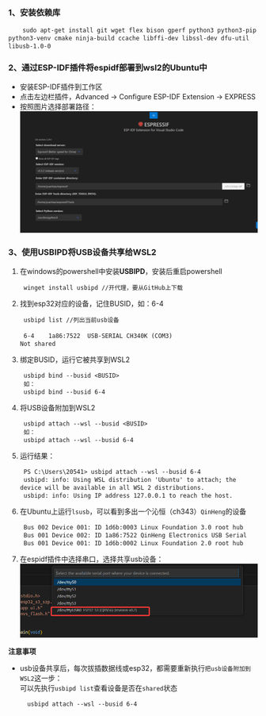 ### 1、安装依赖库  

        sudo apt-get install git wget flex bison gperf python3 python3-pip python3-venv cmake ninja-build ccache libffi-dev libssl-dev dfu-util libusb-1.0-0  

### 2、通过ESP-IDF插件将espidf部署到wsl2的Ubuntu中    
- 安装ESP-IDF插件到工作区
- 点击左边栏插件，Advanced -> Configure ESP-IDF Extension -> EXPRESS
- 按照图片选择部署路径：
![图片](../../../markdown图片/espidf_1.png)  
### 3、使用USBIPD将USB设备共享给WSL2  
1. 在windows的powershell中安装**USBIPD**，安装后重启powershell

        winget install usbipd //开代理，要从GitHub上下载

2. 找到esp32对应的设备，记住BUSID，如：6-4

        usbipd list //列出当前usb设备

        6-4    1a86:7522  USB-SERIAL CH340K (COM3)                                      Not shared
3. 绑定BUSID，运行它被共享到WSL2

        usbipd bind --busid <BUSID>
        如：
        usbipd bind --busid 6-4
4. 将USB设备附加到WSL2

        usbipd attach --wsl --busid <BUSID>
        如：
        usbipd attach --wsl --busid 6-4
5. 运行结果：

        PS C:\Users\20541> usbipd attach --wsl --busid 6-4
        usbipd: info: Using WSL distribution 'Ubuntu' to attach; the device will be available in all WSL 2 distributions.
        usbipd: info: Using IP address 127.0.0.1 to reach the host.
6. 在Ubuntu上运行`lsusb`，可以看到多出一个沁恒（ch343）`QinHeng`的设备

        Bus 002 Device 001: ID 1d6b:0003 Linux Foundation 3.0 root hub
        Bus 001 Device 002: ID 1a86:7522 QinHeng Electronics USB Serial
        Bus 001 Device 001: ID 1d6b:0002 Linux Foundation 2.0 root hub
7. 在espidf插件中选择串口，选择共享usb设备：
![图片](../../../markdown图片/espidf_2.png)

**注意事项**  

- usb设备共享后，每次拔插数据线或esp32，都需要重新执行`把usb设备附加到WSL2`这一步：  
可以先执行`usbipd list`查看设备是否在`shared`状态

        usbipd attach --wsl --busid 6-4